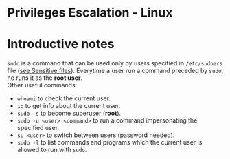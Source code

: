 # Privileges Escalation - Linux
# Introductive notes
`sudo` is a command that can be used only by users specified in `/etc/sudoers` file ([see Sensitive files](2-Sensitive%20files.md)). Everytime a user run a command preceded by `sudo`, he runs it as the **root user**.<br>
Other useful commands:
- `whoami` to check the current user.
- `id` to get info about the current user.
- `sudo -s` to become superuser (**root**).
- `sudo -u <user> <command>` to run a command impersonating the specified user.
- `su <user>` to switch between users (password needed).
- `sudo -l` to list commands and programs which the current user is allowed to run with `sudo`.